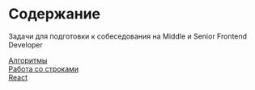 # Содержание

Задачи для подготовки к собеседования на Middle и Senior Frontend Developer


[Алгоритмы](algorithms.md)  
[Работа со строками](strings.md)  
[React](react.md)  
